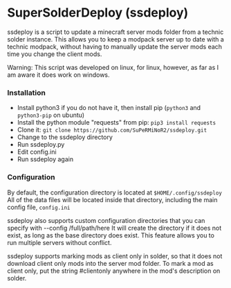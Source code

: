 # SuperSolderDeploy (ssdeploy)
ssdeploy is a script to update a minecraft server mods folder from a technic solder instance. 
This allows you to keep a modpack server up to date with a technic modpack, without having to 
manually update the server mods each time you change the client mods.

Warning: This script was developed on linux, for linux, however, as far as I am aware it does work on windows.

### Installation
* Install python3 if you do not have it, then install pip (`python3` and `python3-pip` on ubuntu)
* Install the python module "requests" from pip: `pip3 install requests`
* Clone it: `git clone https://github.com/SuPeRMiNoR2/ssdeploy.git`
* Change to the ssdeploy directory
* Run ssdeploy.py
* Edit config.ini
* Run ssdeploy again

### Configuration
By default, the configuration directory is located at `$HOME/.config/ssdeploy`
All of the data files will be located inside that directory, including the main config file, `config.ini`

ssdeploy also supports custom configuration directories that you can specify with --config /full/path/here 
It will create the directory if it does not exist, as long as the base directory does exist. 
This feature allows you to run multiple servers without conflict.

ssdeploy supports marking mods as client only in solder, so that it does not download client only mods 
into the server mod folder. To mark a mod as client only, put the string #clientonly anywhere 
in the mod's description on solder.
